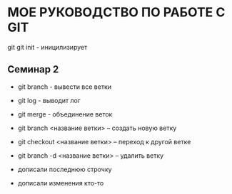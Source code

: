 # МОЕ РУКОВОДСТВО ПО РАБОТЕ С GIT

git
git init - иницилизирует 

## Семинар 2

* git branch - вывести все ветки

* git log - выводит лог
* git merge - объединение веток
* git branch <название ветки> – создать новую ветку
* git checkout <название ветки> – переход к другой ветке
* git branch -d <название ветки> – удалить ветку

* дописали последнюю строчку
* дописали изменения кто-то
